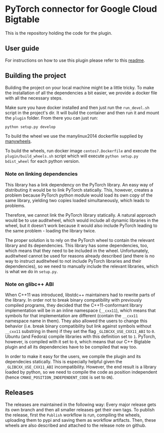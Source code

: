 # PyTorch connector for Google Cloud Bigtable

This is the repository holding the code for the plugin.

## User guide

For instructions on how to use this plugin please refer to
this [readme](plugin/README.md).

## Building the project

Building the project on your local machine might be a 
little tricky. To make the installation of all the dependencies a bit easier,
we provide a docker file with all the necessary steps.

Make sure you have docker installed and then just run the `run_devel.sh` 
script in the project's dir. It will build the container and then run it 
and mount the `plugin` folder. From there you can just run:
```bash
python setup.py develop
```

To build the wheel we use the manylinux2014 dockerfile supplied by
[manywheels](https://github.com/pypa/manylinux). 

To build the wheels, run docker image `centos7.Dockerfile` and execute
the `plugin/build_wheels.sh` script which will execute
`python setup.py bdist_wheel` for each python version.


### Note on linking dependencies

This library has a link dependency on the PyTorch library. An easy way of 
distributing it would be to link PyTorch statically. This, however, creates 
a problem because PyTorch python module would load its own copy of the same 
library, yielding two copies loaded simultaneously, which leads to problems.

Therefore, we cannot link the PyTorch library statically. A natural approach 
would be to use auditwheel, which would include all dynamic libraries in the 
wheel, but it doesn't work because it would also include PyTorch leading to 
the same problem - loading the library twice.

The proper solution is to rely on the PyTorch wheel to contain the relevant 
library and its dependencies. This library has some dependencies, too, which 
means that they need to be included in the wheel. Unfortunately, auditwheel 
cannot be used for reasons already described (and there is no way to instruct 
auditwheel to not include PyTorch libraries and their dependencies), so we 
need to manually include the relevant libraries, which is what we do in 
`setup.py`.


### Note on glibc++ ABI 

When C++11 was introduced,
libstdc++ maintainers had to rewrite parts of the library. In order not to
break binary compatibility with previously compiled programs, they decided
that the C++11-conformant library implementation will be in an inline
namespace (`__cxx11`), which means that symbols for that implementation are
different (contain the `__cxx11` namespace name in them). They also allowed the
users to change this behavior (i.e. break binary compatibility but link
against symbols without `__cxx11` substring in them) if they set the flag
`_GLIBCXX_USE_CXX11_ABI` to `0`. Ubuntu (and Fedora) compile libraries with
this definition set to `1`. PyTorch, however, is compiled with it set to `0`,
which means that our C++ Bigtable plugin and all its dependencies have to be
compiled that way too.

In order to make it easy for the users, we compile the plugin and its
dependecies statically. This is especially helpful given the
`_GLIBCXX_USE_CXX11_ABI` incompatibility. However, the end result is a library
loaded by python, so we need to compile the code as position independent
(hence `CMAKE_POSITION_INDEPENDENT_CODE` is set to `ON`).

## Releases
The releases are maintained in the following way:
Every major release gets its own branch and then all smaller releases get 
their own tags. To publish the release, first the `Publish` workflow is run, 
compiling the wheels, uploading them to pypi and saving them as workflow 
artifacts. Then, these wheels are also described and attached to the release 
note on github.